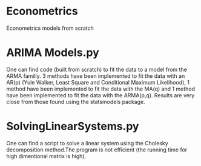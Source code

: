 # Econometrics
Econometrics models from scratch


# ARIMA Models.py

One can find code (built from scratch) to fit the data to a model from the ARMA familly. 3 methods have been implemented to fit the data with an AR(p) (Yule Walker, Least Square and Conditional Maximum Likelihood), 1 method have been implemented to fit the data with the MA(q) and 1 method have been implemented to fit the data with the ARMA(p,q). Results are very close from those found using the statsmodels package.

# SolvingLinearSystems.py 

One can find a script to solve a linear system using the Cholesky decomposition method.The program is not efficient (the running time for high dimentional matrix is high).
